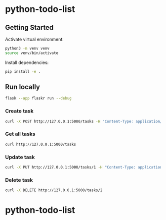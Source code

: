 # python-todo-list

## Getting Started

Activate virtual environment:

```bash
python3 -m venv venv
source venv/bin/activate
```

Install dependencies:

```bash
pip install -e .
```

## Run locally

```bash
flask --app flaskr run --debug
```

### Create task

```bash
curl -X POST http://127.0.0.1:5000/tasks -H "Content-Type: application/json" -d '{"name": "test"}'
```

### Get all tasks

```bash
curl http://127.0.0.1:5000/tasks
```

### Update task

```bash
curl -X PUT http://127.0.0.1:5000/tasks/1 -H "Content-Type: application/json" -d '{"name": "updated"}'
```

### Delete task

```bash
curl -X DELETE http://127.0.0.1:5000/tasks/2
```
# python-todo-list
